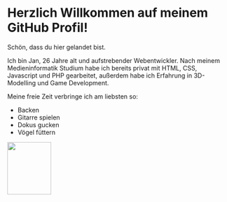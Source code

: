 # Herzlich Willkommen auf meinem GitHub Profil!

Schön, dass du hier gelandet bist. 

Ich bin Jan, 26 Jahre alt und aufstrebender Webentwickler. 
Nach meinem Medieninformatik Studium habe ich bereits privat mit HTML, CSS, Javascript und PHP gearbeitet, außerdem habe ich Erfahrung in 3D-Modelling und Game Development. 

Meine freie Zeit verbringe ich am liebsten so: 
<ul>
  <li>Backen</li>
  <li>Gitarre spielen</li>
  <li>Dokus gucken</li>
  <li>Vögel füttern</li>
</ul>

<div>
<img src="https://tenor.com/de/view/crow-sassy-gif-27410600.gif" style="width: 100px; height: 120px; object-fit: cover;">
</div>
